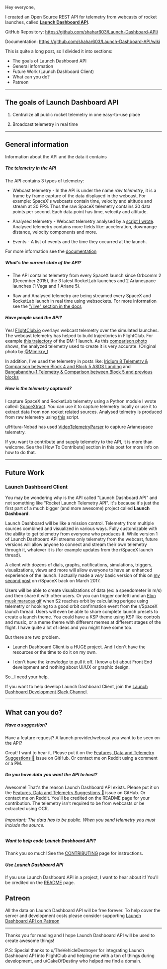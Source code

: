 Hey everyone,

I created an Open Source REST API for telemetry from webcasts of rocket launches, called **[Launch Dashboard API](https://api.launchdashboard.space)**.

GitHub Repository: https://github.com/shahar603/Launch-Dashboard-API/

Documentation: https://github.com/shahar603/Launch-Dashboard-API/wiki

This is quite a long post, so I divided it into sections:

* The goals of Launch Dashboard API
* General information
* Future Work (Launch Dashboard Client)
* What can you do?
* Patreon

---------

## The goals of Launch Dashboard API

1) Centralize all public rocket telemetry in one easy-to-use place
 
2) Broadcast telemetry in real time

---

## General information

Information about the API and the data it contains

##### The telemetry in the API

The API contains 3 types of telemetry:

* Webcast telemetry - In the API is under the name *raw telemetry*, it is a frame by frame capture of the data displayed in the webcast. For example: SpaceX's webcasts contain time, velocity and altitude and stream at 30 FPS. Thus the raw SpaceX telemetry contains 30 data points per second. Each data point has time, velocity and altitude.

* Analysed telemetry - Webcast telemetry analysed by a [script I wrote](https://github.com/shahar603/SpaceXtract/blob/master/src/Analysis/analyse_raw_telemetry.py). Analysed telemetry contains more fields like: acceleration, downrange distance, velocity components and more. 

* Events - A list of events and the time they occurred at the launch.

For more information see the [documentation](https://github.com/shahar603/Launch-Dashboard-API/wiki)

##### What's the current state of the API?

* The API contains telemetry from every SpaceX launch since Orbcomm 2 (December 2015), the 3 latest RocketLab launches and 2 Arianespace launches (1 Vega and 1 Ariane 5).

* Raw and Analysed telemetry are being streamed every SpaceX and RocketLab launch in real time using websockets. For more information see the ["/live" section in the docs](https://github.com/shahar603/Launch-Dashboard-API/wiki/Live-(Websockets))

##### Have people used the API?

Yes! [FlightClub.io](https://www2.flightclub.io/) overlays webcast telemetry over the simulated launches. The webcast telemetry has helped to build trajectories in FlightClub. For example [this trajectory](https://www2.flightclub.io/result/2d?code=DEM1) of the DM-1 launch. As this [comparison photo](https://imgur.com/a/pbt4YWM) shows, the analyzed telemetry used to create it is very accurate. (Original photo by [@Mimikry_](https://twitter.com/Mimikry_))

In addition, I've used the telemetry in posts like: [Iridium 8 Telemetry & Comparison between Block 4 and Block 5 ASDS Landing](https://www.reddit.com/r/spacex/comments/af7bco/iridium_8_telemetry_comparison_between_block_4/) and [Bangabandhu-1 Telemetry & Comparison between Block 5 and previous blocks](https://www.reddit.com/r/spacex/comments/8iwrml/bangabandhu1_telemetry_comparison_between_block_5/)

##### How is the telemetry captured?

I capture SpaceX and RocketLab telemetry using a Python module I wrote called: [SpaceXtract](https://github.com/shahar603/SpaceXtract). You can use it to capture telemetry locally or use it to extract data from non rocket related sources. Analysed telmetry is produced from raw telemetry using [this](https://github.com/shahar603/SpaceXtract/blob/master/src/Analysis/analyse_raw_telemetry.py) script.

u/Hitura-Nobad has used [VideoTelemetryParser](https://github.com/Togusa09/VideoTelemetryParser) to capture Arianespace telemetry.

If you want to contribute and supply telemetry to the API, it is more than welcome. See the [How To Contribute] section in this post for more info on how to do that.

------

## Future Work
### Launch Dashboard Client

You may be wondering why is the API called "Launch Dashboard API" and not something like "Rocket Launch Telemetry API". It's because it's just the first part of a much bigger (and more awesome) project called **Launch Dashboard**.

Launch Dashboard will be like a mission control. Telemetry from multiple sources combined and visualized in various ways. Fully customizable with the ability to get telemetry from everyone who produces it. While version 1 of Launch Dashboard API streams only telemetry from the webcast, future versions will allow anyone to connect and stream their own telemetry through it, whatever it is (for example updates from the r/SpaceX launch thread).

A client with dozens of dials, graphs, notifications, simulations, triggers, visualizations, views and more will allow everyone to have an enhanced experience of the launch. I actually made a *very* basic version of this on [my second post](https://www.reddit.com/r/spacex/comments/62lg8c/enhanced_telemetry_for_spacex_webcasts_and/) on r/SpaceX back on March 2017.

Users will be able to create visualizations of data (ex: a speedometer in m/s) and then share it with other users. Or you can trigger confetti and an [Elon musk maracas gif](https://imgur.com/4UUrUW4) when S2 reaches orbit by calculating perigee using telemetry or hooking to a good orbit confirmation event from the r/SpaceX launch thread. Users will even be able to share complete launch presets to create a launch theme. You could have a KSP theme using KSP like controls and music, or a meme theme with different memes at different stages of the flight. I have quite a lot of ideas and you might have some too.


But there are two problem. 

* Launch Dashboard Client is a HUGE project. And I don't have the resources or the time to do it on my own.

* I don't have the knowledge to pull it off. I know a bit about Front End development and nothing about UI/UX or graphic design.

So...I need your help.

If you want to help develop Launch Dashboard Client, join the [Launch Dashboard Development Slack Channel]().


----


## What can you do?

##### Have a suggestion?

Have a feature request? A launch provider/webcast you want to be seen on the API?

Great! I want to hear it. Please put it on the [Features, Data and Telemetry Suggestions 🚀](https://github.com/shahar603/Launch-Dashboard-API/issues/17) issue on GitHub. Or contact me on Reddit using a comment or a PM.

##### Do you have data you want the API to host?

Awesome! That's the reason Launch Dashboard API exists. Please put it on the [Features, Data and Telemetry Suggestions 🚀](https://github.com/shahar603/Launch-Dashboard-API/issues/17) issue on GitHub. Or contact me on Reddit. You'll be credited on the README page for your contribution. The telemetry isn't required to be from webcasts or be extracted using OCR.  
###### Important: The data has to be public. When you send telemetry you *must* include the source.

##### Want to help code Launch Dashboard API?

Thank you so much! See the [CONTRIBUTING](https://github.com/shahar603/Launch-Dashboard-API/blob/master/CONTRIBUTING.md) page for instructions.

##### Use Launch Dashbaord API

If you use Launch Dashboard API in a project, I want to hear about it! You'll be credited on the [README](https://github.com/shahar603/Launch-Dashboard-API/blob/master/README.md) page.


## Patreon

All the data on Launch Dashboard API will be free forever. To help cover the server and development costs please consider supporting [Launch Dashboard API on Patreon]()

-------

Thanks you for reading and I hope Launch Dashboard API will be used to create awesome things!



P.S: Special thanks to u/TheVehicleDestroyer for integrating Launch Dashboard API into FlightClub and helping me with a ton of things during development, and u/CakeOfDestiny who helped me find a domain.
